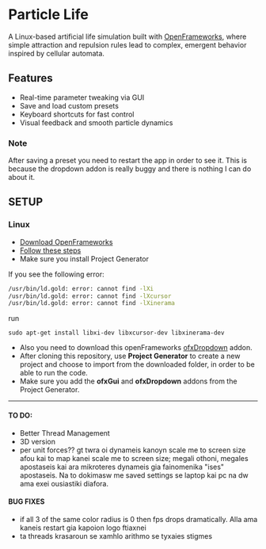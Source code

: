 # Particle Life
 A Linux-based artificial life simulation built with [OpenFrameworks](https://openframeworks.cc/), where simple attraction and repulsion rules lead to complex, emergent behavior inspired by cellular automata.
 
## Features
- Real-time parameter tweaking via GUI
- Save and load custom presets
- Keyboard shortcuts for fast control
- Visual feedback and smooth particle dynamics

### Note
After saving a preset you need to restart the app in order to see it. This is because the dropdown addon is really buggy and there is nothing I can do about it.

## SETUP
### Linux
- [Download OpenFrameworks](https://openframeworks.cc/download/)
- [Follow these steps](https://openframeworks.cc/setup/linux-install/)
- Make sure you install Project Generator

 If you see the following error:

```bash
/usr/bin/ld.gold: error: cannot find -lXi
/usr/bin/ld.gold: error: cannot find -lXcursor
/usr/bin/ld.gold: error: cannot find -lXinerama
```
run 
``` 
sudo apt-get install libxi-dev libxcursor-dev libxinerama-dev
```

- Also you need to download this openFrameworks [ofxDropdown](https://github.com/roymacdonald/ofxDropdown) addon. 
- After cloning this repository, use **Project Generator** to create a new project and choose to import from the downloaded folder, in order to be able to run the code.
- Make sure you add the **ofxGui** and **ofxDropdown** addons from the Project Generator. 

---
#### TO DO:
- Better Thread Management
- 3D version
- per unit forces?? gt twra oi dynameis kanoyn scale me to screen size afou kai to map kanei scale me to screen size;
    megali othoni, megales apostaseis kai ara mikroteres dynameis gia fainomenika "ises" apostaseis.
    Na to dokimasw me saved settings se laptop kai pc na dw ama exei ousiastiki diafora.
  
#### BUG FIXES
- if all 3 of the same color radius is 0 then fps drops dramatically. Alla ama kaneis restart gia kapoion logo ftiaxnei
- ta threads krasaroun se xamhlo arithmo se tyxaies stigmes